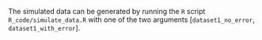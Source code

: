 The simulated data can be generated by running the `R` script  `R_code/simulate_data.R` with one of the two arguments [`dataset1_no_error`, `dataset1_with_error`].